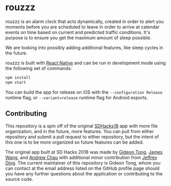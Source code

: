 # rouzzz

rouzzz is an alarm clock that acts dynamically, created in order to alert you moments before you are scheduled to leave in order to arrive at calendar events on time based on current and predicted traffic conditions. It's purpose is to ensure you get the maximum amount of sleep possible.

We are looking into possibly adding additional features, like sleep cycles in the future.

rouzzz is built with [React Native](https://facebook.github.io/react-native/) and can be run in development mode using the following set of commands:

```bash
npm install
npm start
```

You can build the app for release on iOS with the `--configuration Release` runtime flag, or `--variant=release` runtime flag for Android exports.

## Contributing

This repository is a spin off of the original [SDHacks18](https://github.com/jamesbwang/SDHacks18) app with more file organization, and in the future, more features. You can pull from either repository and submit a pull request to either repository, but the intent of this one is to be more organized so future features can be added.

The original app built at SD Hacks 2018 was made by [Gideon Tong](https://github.com/gideontong), [James Wang](https://github.com/jamesbwang), and [Andrew Chau](https://github.com/chauandrew) with additional minor contribution from [Jeffrey Ding](https://github.com/jeffding412). The current maintainer of this repository is Gideon Tong, whom you can contact at the email address listed on the GitHub profile page should you have any further questions about the application or contributing to the source code.